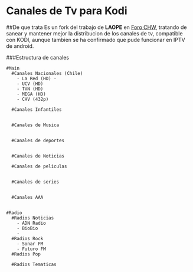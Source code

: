 # Canales de Tv para Kodi

##De que trata
Es un fork del trabajo de __LAOPE__ en [Foro CHW](http://www.chw.net/foro), tratando de sanear y mantener mejor la distribucion de los canales de tv, compatible con KODI, aunque tambien se ha confirmado que pude funcionar en IPTV de android.

###Estructura de canales
```
#Main
  #Canales Nacionales (Chile)
    - La Red (HD) -
    - UCV (HD)
    - TVN (HD)
    - MEGA (HD)
    - CHV (432p)

  #Canales Infantiles


  #Canales de Musica


  #Canales de deportes


  #Canales de Noticias

  #Canales de peliculas


  #Canales de series


  #Canales AAA

  
#Radio
  #Radios Noticias
    - ADN Radio
    - BioBio
    -
  #Radios Rock
    - Sonar FM
    - Futuro FM
  #Radios Pop

  #Radios Tematicas


```
